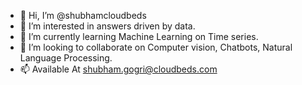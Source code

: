 - 👋 Hi, I’m @shubhamcloudbeds
- 👀 I’m interested in answers driven by data. 
- 🌱 I’m currently learning Machine Learning on Time series.
- 💞️ I’m looking to collaborate on Computer vision, Chatbots, Natural Language Processing. 
- 📫 Available At shubham.gogri@cloudbeds.com 

<!---
shubhamcloudbeds/shubhamcloudbeds is a ✨ special ✨ repository because its `README.md` (this file) appears on your GitHub profile.
You can click the Preview link to take a look at your changes.
--->
